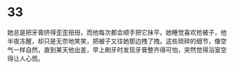 # 33
她总是把牙膏挤得歪歪扭扭，而他每次都会顺手把它抹平。她睡觉喜欢抢被子，他半夜冻醒，却只是无奈地笑笑，把被子又往她那边拽了拽。这些琐碎的细节，像空气一样自然，直到某天他出差，早上刷牙时发现牙膏整齐得可怕，突然觉得浴室空得让人心慌。
